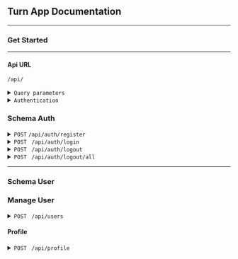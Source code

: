 ## Turn App Documentation

---

### Get Started

---

#### Api URL

`/api/`

<details>
<summary>
<code>Query parameters</code>
</summary>
Los siguientes parámetros de consulta pueden usarse para filtar los datos a la hora de hacer peticiones en la api, cuando aplique.

- `order`: Ordena los datos de acuerdo al campo que se especifique. Ejemplo: `/users/?order=name`.
- `desc?`: Cuando se usa `order`, indica si los datos se van a ordernar de forma descendente. Ejemplo: `/users/?order=name&desc=true`
- `perpage`: Indica cuántos registros debe traer la consulta para paginación. _Requiere el parámetro `page`_. Ejemplo: `/users/?perpage=10`
- `page`: Indica la página que debe cargar cuando se usa `perpage`. _Requiere el parámetro `perpage`_. Ejemplo: `/users/?perpage=10&page=2`
- `include`: Indica cuáles relaciones deben cargarse al consultar datos. Ejemplo: `/users/?include=image`.
  - Pueden indicarse varias relaciones separadas por coma. Ejemplo: `/users/?include=image,auth`
  - Pueden anidarse relaciones a través de puntos. Ejemplo: `/?include=auth.role`
- `limit`: Limita la cantidad de registros a consultar. _Su uso suprime la paginación_. Ejemplo `/users/?limit=5`
- `fields`: Indica cuáles campos de una tabla debe devolver la consulta. _Los campos se separan por coma_. Ejemplo: `/users/?fields=name,lastname`.
- `withtrashed`: Indica si la consulta debe incluir elementos eliminados (softdeletes). Ejemplo: `/users/?withtrashed=true`.
- `filter`: Permite filtrar la consulta por campos específicos. _Debe ser un array_. Ejemplo: `/users/?filter[]=name:John&filter[]=lastname:Doe
  - Luego del parámetro, se indica el par campo-valor separados por dos puntos.
  - Las consultas con varios filtros aplican el operador `Y`. Es decir, buscará coincidencias estrictas.
- `search`: Permite buscar el término ingresado en todas las columnas de una tabla que sean filtrables. _Es case insensitive_ . Ejemplo: `/users/?search=jhon`.

</details>

<details>
<summary>
<code>Authentication</code>
</summary>
Para iniciar sesión, el usuario debe enviar su email y contraseña. Si las credenciales son correctas, la API retornará los datos del usuario y un token JWT en el cuerpo de la respuesta. Además, se incluirá el accessToken y el refreshToken en la cookie, para que no sea necesario enviarlos en cada petición.

#### Cuerpo de la Petición

```json
{
  "email": "usuario@example.com",
  "password": "contraseña"
}
```

#### Cuerpo de la Respuestas

```json
{
  "auth": {
    ...data,
    user: {..data}
  },
  "token": "eyJhbGciOiJIUzI1NiIsInR5cCI6IkpXVCJ9..."
}
```

</details>

### Schema Auth

<details>
 <summary>
 <code>POST</code>  <code>/api/auth/register</code></summary>

##### Parameters

> | name     | type     | data type | description              |
> | -------- | -------- | --------- | ------------------------ |
> | email    | required | string    | Unique email to register |
> | password | required | string    | 6-25 length password     |

##### Responses

> | http code | content-type     | response                                                 |
> | --------- | ---------------- | -------------------------------------------------------- |
> | `201`     | application/json | `{"code":"422","content":"Usuario creado exitosamente"}` |
> | `422`     | application/json | `{"code":"422","message":"Unproccesable data"}`          |
> | `500`     | application/json | `{"code":"500","message":"Unkonown server error"}`       |

##### Example Axios

> ```javascript
> axios({
>   method: "post",
>   url: "/api/auth/register",
>   data: { email: "email@example.com", password: "password1234" },
> });
> ```

</details>

<details>
<summary><code>POST </code> <code>/api/auth/login</code> </summary>
##### Parameters

> | name     | type     | data type | description              |
> | -------- | -------- | --------- | ------------------------ |
> | email    | required | string    | Unique email to register |
> | password | required | string    | 6-25 length password     |

##### Responses

> | http code | content-type     | response                                           |
> | --------- | ---------------- | -------------------------------------------------- |
> | `200`     | application/json | `{"code":"200","content": auth: object}`           |
> | `422`     | application/json | `{"code":"422","message":"Unproccesable data"}`    |
> | `500`     | application/json | `{"code":"500","message":"Unkonown server error"}` |

##### Example Axios

> ```javascript
> axios({
>   method: "post",
>   url: "/api/auth/login",
>   data: { email: "email@example.com", password: "password1234" },
> });
> ```

</details>
<details>

<summary><code>POST </code> <code>/api/auth/logout</code> </summary>

##### Headers

> | name          | type     | data type    | description           |
> | ------------- | -------- | ------------ | --------------------- |
> | Authorization | required | Bearer Token | Token provided by api |

##### Parameters

> NONE

##### Responses

> | http code | content-type     | response                                                  |
> | --------- | ---------------- | --------------------------------------------------------- |
> | `200`     | application/json | `{"code":"200","content": "Sesión cerrada exitosamente"}` |
> | `500`     | application/json | `{"code":"500","message":"Unkonown server error"}`        |

##### Example Axios

> ```javascript
> axios({
>   method: "post",
>   headers: {Authorization: `Bearer ${token}`}
>   url: "/api/auth/logout",
> });
> ```

</details>
<details>

<summary><code>POST </code> <code>/api/auth/logout/all</code> </summary>

##### Headers

> | name          | type     | data type    | description           |
> | ------------- | -------- | ------------ | --------------------- |
> | Authorization | required | Bearer Token | Token provided by api |

##### Parameters

> NONE

##### Responses

> | http code | content-type     | response                                                        |
> | --------- | ---------------- | --------------------------------------------------------------- |
> | `200`     | application/json | `{"code":"200","content": "Se han cerrado todas las sesiones"}` |
> | `500`     | application/json | `{"code":"500","message":"Unkonown server error"}`              |

##### Example Axios

> ```javascript
> axios({
>   method: "post",
>   headers: {Authorization: `Bearer ${token}`}
>   url: "/api/auth/logout/all",
> });
> ```

</details>

---

### Schema User

### Manage User

<details>

<summary><code>POST </code> <code>/api/users</code> </summary>

##### Headers

> | name          | type     | data type    | description           |
> | ------------- | -------- | ------------ | --------------------- |
> | Authorization | required | Bearer Token | Token provided by api |

##### Parameters

> | name     | type     | data type | description              |
> | -------- | -------- | --------- | ------------------------ |
> | name     | required | string    | First name for user      |
> | lastname | required | string    | Last name for user       |
> | phone    | required | string    | Phone number             |
> | address  | required | string    | Complete address details |

##### Responses

> | http code | content-type     | response                                           |
> | --------- | ---------------- | -------------------------------------------------- |
> | `201`     | application/json | `{"code":"201","content": newUser (object)}`       |
> | `422`     | application/json | `{"code":"422","content": "Unproccesable data"}`   |
> | `500`     | application/json | `{"code":"500","message":"Unkonown server error"}` |

##### Example Axios

> ```javascript
> axios({
>   method: "post",
>   headers: {Authorization: `Bearer ${token}`}
>   url: "/api/auth/logout/all",
>   data: {
>        name: "John",
>        lastname: "Doe",
>        phone:"(809) 765-4321",
>        address: "2310 Fifth Avenue, Bronx, New York"
>        }
> });
> ```

</details>

#### Profile

<details>

<summary>
<code>POST </code> <code>/api/profile</code>
</summary>

##### Headers

> | name          | type     | data type    | description           |
> | ------------- | -------- | ------------ | --------------------- |
> | Authorization | required | Bearer Token | Token provided by api |

##### Parameters

> | name         | type     | data type | description              |
> | ------------ | -------- | --------- | ------------------------ |
> | name         | required | string    | First name for user      |
> | lastname     | required | string    | Last name for user       |
> | phone        | required | string    | Phone number             |
> | address      | required | string    | Complete address details |
> | institute_id | required | number    | Complete address details |

##### Responses

> | http code | content-type     | response                                              |
> | --------- | ---------------- | ----------------------------------------------------- |
> | `201`     | application/json | `{"code":"201","content": newProfile(User) (object)}` |
> | `422`     | application/json | `{"code":"422","content": "Unproccesable data"}`      |
> | `500`     | application/json | `{"code":"500","message":"Unkonown server error"}`    |

##### Example Axios

> ```javascript
> axios({
>   method: "post",
>   headers: {Authorization: `Bearer ${token}`}
>   url: "/api/auth/logout/all",
>   data: {
>        name: "John",
>        lastname: "Doe",
>        phone:"(809) 765-4321",
>        address: "2310 Fifth Avenue, Bronx, New York"
>        }
> });
> ```

</details>
